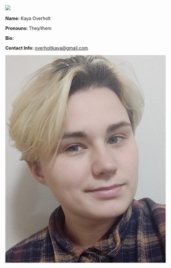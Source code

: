 ![](https://cdn.cnn.com/cnnnext/dam/assets/150103074330-hubble-space-background-2-large-169.jpg)

**Name:** Kaya Overholt

**Pronouns:** They/them

**Bio:** 

**Contact Info:** overholtkaya@gmail.com

![](https://github.com/Overholtk/reading-notes/blob/master/IMG_20200914_214011%20(2).jpg?raw=true)
